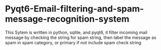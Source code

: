 # Pyqt6-Email-filtering-and-spam-message-recognition-system
This Sytem is written in python, sqlite, and pyqt6, it filter incoming mail message by checking the string for spam string, then label the message as spam in spam category, or primary if not include spam check string
